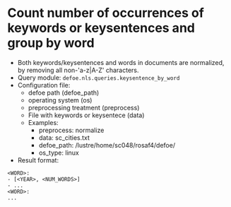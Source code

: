 # Count number of occurrences of keywords or keysentences and group by word

* Both keywords/keysentences and words in documents are normalized, by removing all non-'a-z|A-Z' characters.
* Query module: `defoe.nls.queries.keysentence_by_word`
* Configuration file:
  - defoe path (defoe_path)
  - operating system (os) 
  - preprocessing treatment (preprocess)
  - File with keywords or keysentece (data)
  - Examples:
     - preprocess: normalize
     - data: sc_cities.txt
     - defoe_path: /lustre/home/sc048/rosaf4/defoe/
     - os_type: linux
* Result format:

```
<WORD>:
- [<YEAR>, <NUM_WORDS>]
- ...
<WORD>:
...
